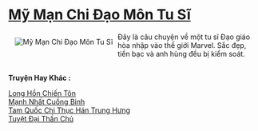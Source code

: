 <a href="https://truyenwiki.net/my-man-chi-dao-mon-tu-si.35139/" title="Mỹ Mạn Chi Đạo Môn Tu Sĩ"><h1>Mỹ Mạn Chi Đạo Môn Tu Sĩ</h1></a><div style="display:table"><img align="right" style="float: left; padding: 10px;" src="https://truyenwiki.net/a/img/str/src/35139.jpg" alt="Mỹ Mạn Chi Đạo Môn Tu Sĩ">Đây là câu chuyện về một tu sĩ Đạo giáo hòa nhập vào thế giới Marvel. Sắc đẹp, tiền bạc và anh hùng đều bị kiểm soát.</div><p><br><b>Truyện Hay Khác :</b></p><a href="https://truyenwiki.net/long-hon-chien-ton.35023/" alt="Long Hồn Chiến Tôn">Long Hồn Chiến Tôn</a><br/><a href="https://sangtacviet.wordpress.com/2020/10/22/manh-nhat-cuong-binh/" alt="Mạnh Nhất Cuồng Binh">Mạnh Nhất Cuồng Binh</a><br/><a href="https://github.com/nownovels/wikidich/tree/master/truyenhay/36584" alt="Tam Quốc Chi Thục Hán Trung Hưng">Tam Quốc Chi Thục Hán Trung Hưng</a><br/><a href="https://github.com/nownovels/wikidich/tree/master/truyenhay/41140" alt="Tuyệt Đại Thần Chủ">Tuyệt Đại Thần Chủ</a><br/>